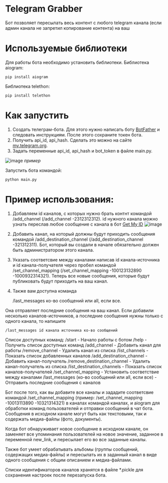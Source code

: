 # Telegram Grabber
Бот позволяет пересылать весь контент с любого telegram канала (если админ канала не запретил копирование контента) на ваш


# Используемые библиотеки

Для работы бота необходимо установить библиотеки.
Библиотека aiogram:

    pip install aiogram

Библиотека telethon:   
 
    pip install telethon

# Как запустить

1. Создать телеграм-бота. Для этого нужно написать боту [BotFather]([url](https://telegram.me/botfather)) и следовать инструкциям. После этого сохраните токен бота.
2. Получить api_id, api_hash. Сделать это можно на сайте [my.telegram.org]([url](https://my.telegram.org/auth)).
3. Задать переменные api_id, api_hash и bot_token в файле main.py.

![image](https://user-images.githubusercontent.com/91873172/236864151-bc15d37b-d1dc-4abf-bdf7-71c8268d4d3f.png)
_пример_

Запустить бота командой:

    python main.py

# Пример использования:
1. Добавляем id каналов, с которых нужно брать контнт командой /add_channel (/add_channel -2312312312). 
id нужного канала можно узнать переслав любое сообщение с канала в бот [Get My ID]([url](https://t.me/getmyid_bot))
![image](https://user-images.githubusercontent.com/91873172/236866756-06b5a78f-0b58-45f2-a238-ce6e40550b8a.png)

2. Добавить канал, на который должны будут приходить сообщения командой /add_destination_channel (/add_destination_channel -321312311). Бот, который вы создали в начале обязательно должен быть администратором этого канала.
3. Указать соответсвие между каналами написав id канала-источника и id канала-получателя через пробел командой /set_channel_mapping (/set_channel_mapping -100123132890 -1000932314321). Теперь все новые сообщения, которые будут публиковать будут приходить на ваш канал.
4. Также вам доступна команда

    /last_messages ко-во сообщений или all, если все.
    
Она отправляет последние сообщения на ваш канал. Если добавили несколько каналов-источников, а последние сообщения нужны только с одного канала, то напишите

    /last_messages id канала источника ко-во сообщений
    
Список доступных команд:
/start - Начало работы с ботом
/help - Получить список доступных команд
/add_channel - Добавить канал для работы
/remove_channel - Удалить канал из списка
/list_channels - Показать список добавленных каналов
/add_destination_channel - Добавить канал-получатель
/remove_destination_channel - Удалить канал-получатель из списка
/list_destination_channels - Показать список каналов-получателей
/set_channel_mapping - Установить соответствие между каналами
/last_messages (ко-во сообщений или all, если все) - Отправить последние сообщения с каналов



Бот после того, как вы добавите все каналы и зададите соответсвие командой /set_channel_mapping (пример: /set_channel_mapping -10013113890 -10321314321) в каналах командой каналах, и aiogram для обработки команд пользователей и отправки сообщений в чат бота. Сообщения в исходном канале могут быть как текстовыми, так и содержать медиа-файлы (фото, документы).

Когда бот обнаруживает новое сообщение в исходном канале, он заменяет все упоминания пользователей на новое значение, заданное в переменной new_link, и пересылает его во все заданные каналы.

Также бот умеет обрабатывать альбомы (группы сообщений, содержащих медиа-файлы) и пересылать их в заданный канал в виде одного сообщения с общим описанием и медиа-файлами.

Списки идентификаторов каналов хранятся в файле *.pickle для сохранения настроек после перезапуска бота.
